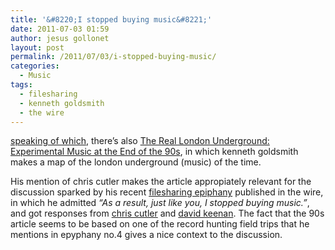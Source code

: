 ```yaml
---
title: '&#8220;I stopped buying music&#8221;'
date: 2011-07-03 01:59
author: jesus gollonet
layout: post
permalink: /2011/07/03/i-stopped-buying-music/
categories:
  - Music
tags:
  - filesharing
  - kenneth goldsmith
  - the wire
---
```

[speaking of which][1], there&#8217;s also [The Real London Underground: Experimental Music at the End of the 90s][2], in which kenneth goldsmith makes a map of the london underground (music) of the time. 

His mention of chris cutler makes the article appropiately relevant for the discussion sparked by his recent [filesharing epiphany][3] published in the wire, in which he admitted *&#8220;As a result, just like you, I stopped buying music.&#8221;*, and got responses from [chris cutler][4] and [david keenan][5]. The fact that the 90s article seems to be based on one of the record hunting field trips that he mentions in epyphany no.4 gives a nice context to the discussion.

 [1]: http://www.jesusgollonet.com/blog/2011/07/03/popular-guide-to-unpopular-music/
 [2]: http://www.wfmu.org/~kennyg/popular/articles/london.html
 [3]: http://www.thewire.co.uk/articles/6445/
 [4]: http://www.thewire.co.uk/articles/6715/
 [5]: http://thewire.co.uk/articles/6954/